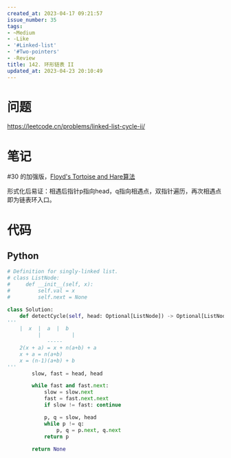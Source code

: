 ```yaml
---
created_at: 2023-04-17 09:21:57
issue_number: 35
tags:
- ~Medium
- -Like
- '#Linked-list'
- '#Two-pointers'
- -Review
title: 142. 环形链表 II
updated_at: 2023-04-23 20:10:49
---
```


# 问题

https://leetcode.cn/problems/linked-list-cycle-ii/

# 笔记

#30 的加强版，[Floyd's Tortoise and Hare算法](https://zh.wikipedia.org/wiki/Floyd%E5%88%A4%E5%9C%88%E7%AE%97%E6%B3%95)

形式化后易证：相遇后指针p指向head，q指向相遇点，双指针遍历，再次相遇点即为链表环入口。

# 代码

## Python

```python
# Definition for singly-linked list.
# class ListNode:
#     def __init__(self, x):
#         self.val = x
#         self.next = None

class Solution:
    def detectCycle(self, head: Optional[ListNode]) -> Optional[ListNode]:
'''
    |  x  |  a  |  b  
          |          |
             -----
    2(x + a) = x + n(a+b) + a
    x + a = n(a+b)
    x = (n-1)(a+b) + b
'''
        slow, fast = head, head

        while fast and fast.next:
            slow = slow.next
            fast = fast.next.next
            if slow != fast: continue

            p, q = slow, head
            while p != q:
                p, q = p.next, q.next
            return p
        
        return None
```

